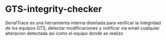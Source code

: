 # GTS-integrity-checker
SerialTrace es una herramienta interna diseñada para verificar la integridad de los equipos GTS, detectar modificaciones y notificar via email cualquier alteracion detectada asi como el equipo donde se realizo
